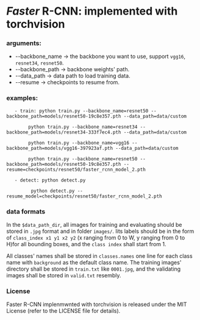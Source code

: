
# *Faster* R-CNN: implemented with torchvision

### arguments:
 - --backbone_name -> the backbone you want to use, support `vgg16`, `resnet34`, `resnet50`.
 - --backbone_path -> backbone weights' path. 
 - --data_path -> data path to load training data.
 - --resume -> checkpoints to resume from.
### examples:  

	   - train: python train.py --backbone_name=resnet50 --backbone_path=models/resnet50-19c8e357.pth --data_path=data/custom

	   	    python train.py --backbone_name=resnet34 --backbone_path=models/resnet34-333f7ec4.pth --data_path=data/custom

		    python train.py --backbone_name=vgg16 --backbone_path=models/vgg16-397923af.pth --data_path=data/custom

		    python train.py --backbone_name=resnet50 --backbone_path=models/resnet50-19c8e357.pth --resume=checkpoints/resnet50/faster_rcnn_model_2.pth
                  
	   - detect: python detect.py

		     python detect.py --resume_model=checkpoints/resnet50/faster_rcnn_model_2.pth

### data formats

In the `$data_path_dir`, all images for training and evaluating should be stored in `.jpg` format and in folder `images/`. Iits labels should be in the form of `class_index x1 y1 x2 y2` (x ranging from 0 to W, y ranging from 0 to H)for all bounding boxes, and the `class index` shall start from 1.

All classes' names shall be stored in `classes.names` one line for each class name with `background` as the default class name. The training images' directory shall be stored in `train.txt` like `0001.jpg`, and the validating images shall be stored in `valid.txt` resembly.
	    

### License

Faster R-CNN implenmwnted with torchvision is released under the MIT License (refer to the LICENSE file for details).



